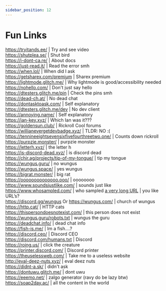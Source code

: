 ```yaml
---
sidebar_position: 12
---
```


# Fun Links

https://tryitands.ee/ | Try and see video   <br/>
https://shutplea.se/ | Shut bird   <br/>
https://i-dont-ca.re/ | About docs   <br/>
https://just-read.it/ | Read the error smh   <br/>
https://when.lol/ | When did I ask   <br/>
https://getsharex.com/premium | Sharex premium   <br/>
https://lightmode.glitch.me/ | Why lightmode is good/accessibility needed   <br/>
https://nohello.com/ | Don't just say hello   <br/>
https://dtesters.glitch.me/pin | Check the pins smh   <br/>
https://dead-ch.at/ | No dead chat   <br/>
https://dontasktoask.com/ | Self explanatory   <br/>
https://dtesters.glitch.me/dev | No dev client   <br/> 
https://annoying.name/ | Self explanatory   <br/>
https://ian-key.xyz/ | Which Ian was it???   <br/>
https://goldensun.club/ | Rickroll Cool forums   <br/>
https://willianevergetdevbadge.xyz/ | TLDR: NO :(   <br/>
https://tennineeightsevensixfivefourthreetwo.one/ | Counts down rickroll   <br/>
https://purpzie.monster/ | purpzie monster   <br/>
https://letterh.xyz/ | the letter h   <br/>
https://is-discord-dead.xyz/ | is discord dead   <br/>
https://chir.ag/projects/tip-of-my-tongue/ | tip my tongue   <br/>
https://wungus.guru/ | no wungus   <br/>
https://wungus.space/ | yes wungus   <br/>
https://bigrat.monster/ | big rat   <br/>
https://oooooooooooooo.ooo/ | oooooooo   <br/>
https://www.soundsjustlike.com/ | sounds just like   <br/>
https://www.whosampled.com/ | who sampled 
[a very long URL](https://cdn.discordapp.com/attachments/238376364967723008/522109766848217088/unknown.png?comment=According_to_all_known_laws_of_aviation_there_is_no_way_a_bee_should_be_able_to_fly_Its_wings_are_too_small_to_get_its_fat_little_body_off_the_ground_The_bee_of_course_flies_anyway_because_bees_dont_care_what_humans_think_is_impossible_Yellow_black_Yellow_black_Yellow_black_Yellow_black_Ooh_black_and_yellow_Lets_shake_it_up_a_little_Barry_Breakfast_is_ready_Ooming_Hang_on_a_second_Hello__Barry__Adam__Oan_you_believe_this_is_happening__I_cant_Ill_pick_you_up_Looking_sharp_Use_the_stairs_Your_father_paid_good_money_for_those_Sorry_Im_excited_Heres_the_graduate_Were_very_proud_of_you_son_A_perfect_report_card_all_Bs_Very_proud_Ma_I_got_a_thing_going_here__You_got_lint_on_your_fuzz__Ow_Thats_me__Wave_to_us_Well_be_in_row_118000__Bye_Barry_I_told_you_stop_flying_in_the_house__Hey_Adam__Hey_Barry__Is_that_fuzz_gel__A_little_Special_day_graduation_Never_thought_Id_make_it_Three_days_grade_school_three_days_high_school_Those_were_awkward_Three_days_college_Im_glad_I_took_a_day_and_hitchhiked_around_the_hive_You_did_come_back_different__Hi_Barry__Artie_growing_a_mustache_Looks_good__Hear_about_Frankie__Yeah__You_going_to_the_funeral__No_Im_not_going_Everybody_knows_sting_someone_you_die_Dont_waste_it_on_a_squirrel_Such_a_hothead_I_guess_he_could_have_just_gotten_out_of_the_way_I_love_this_incorporating_an_amusement_park_into_our_day_Thats_why_we_dont_need_vacations_Boy_quite_a_bit_of_pomp_under_the_circumstances__Well_Adam_today_we_are_men__We_are__Beemen__Amen_Hallelujah_Students_faculty_distinguished_bees_please_welcome_Dean_Buzzwell_Welcome_New_Hive_Oity_graduating_class_of_9:15_That_concludes_our_ceremonies_And_begins_your_career_at_Honex) | you like URL’s?   <br/>
https://discord.gg/wungus Or https://wungus.com/ | church of wungus   <br/>
https://http.cat/ | HTTP cats   <br/>
https://thispersondoesnotexist.com/ | this person does not exist   <br/>
https://wungus.guru/robots.txt | wungus the guru   <br/>
https://deadchat.info/ | dead chat info  <br/>
https://fish-is.me/ | Im a fish....?  <br/> 
https://discord.ceo/ | Discord CEO  <br/>
https://discord.com/humans.txt | Discord  <br/>
https://roing.us/ | click the creature  <br/>
https://printer.discord.com/ | Discord printer  <br/>
https://theuselessweb.com/ | Take me to a useless website  <br/>
http://eval-deez-nuts.xyz/ | eval deez nuts  <br/>
https://didnt-a.sk/ | didn't ask  <br/>
https://dontuwu.glitch.me/ | dont uwu  <br/>
https://eeemo.net/ | zalgo generator (ravy do be lazy btw)
https://soap2day.ac/ | all the content in the world

